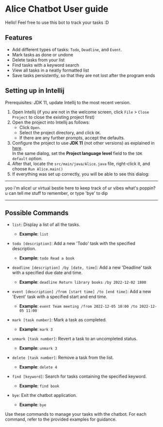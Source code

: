 # Alice Chatbot User guide

Hello! Feel free to use this bot to track your tasks :D

## Features

- Add different types of tasks: `Todo`, `Deadline`, and `Event`.
- Mark tasks as done or undone
- Delete tasks from your list
- Find tasks with a keyword search
- View all tasks in a neatly formatted list
- Save tasks persistently, so that they are not lost after the program ends

## Setting up in Intellij

Prerequisites: JDK 11, update Intellij to the most recent version.

1. Open Intellij (if you are not in the welcome screen, click `File` > `Close Project` to close the existing project first)
2. Open the project into Intellij as follows:
   - Click `Open`.
   - Select the project directory, and click `OK`.
   - If there are any further prompts, accept the defaults.
3. Configure the project to use **JDK 11** (not other versions) as explained in [here](https://www.jetbrains.com/help/idea/sdk.html#set-up-jdk).<br>
   In the same dialog, set the **Project language level** field to the `SDK default` option.
4. After that, locate the `src/main/java/Alice.java` file, right-click it, and choose `Run Alice.main()`
5. If everything was set up correctly, you will be able to see this dialog:
____________________________________________________________
yoo i'm alice! ur virtual bestie here to keep track of ur vibes
what's poppin? u can tell me stuff to remember, or type 'bye' to dip
____________________________________________________________

## Possible Commands

- `list`: Display a list of all the tasks.
   - **Example**: `list`

- `todo [description]`: Add a new 'Todo' task with the specified description.
   - **Example**: `todo Read a book`

- `deadline [description] /by [date, time]`: Add a new 'Deadline' task with a specified due date and time.
   - **Example**: `deadline Return library books /by 2022-12-02 1800`

- `event [description] /from [start time] /to [end time]`: Add a new 'Event' task with a specified start and end time.
   - **Example**: `event Team meeting /from 2022-12-05 10:00 /to 2022-12-05 11:00`

- `mark [task number]`: Mark a task as completed.
   - **Example**: `mark 3`

- `unmark [task number]`: Revert a task to an uncompleted status.
   - **Example**: `unmark 3`

- `delete [task number]`: Remove a task from the list.
   - **Example**: `delete 4`

- `find [keyword]`: Search for tasks containing the specified keyword.
   - **Example**: `find book`

- `bye`: Exit the chatbot application.
   - **Example**: `bye`

Use these commands to manage your tasks with the chatbot. For each command, refer to the provided examples for guidance.
